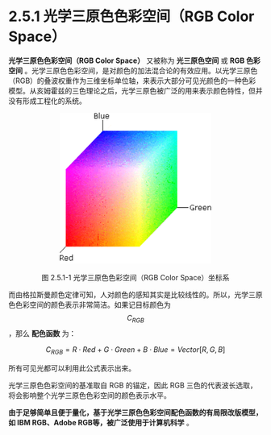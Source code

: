 
# 2.5.1 光学三原色色彩空间（RGB Color Space） 

**光学三原色色彩空间（RGB Color Space）** 又被称为 **光三原色空间** 或 **RGB 色彩空间** 。光学三原色色彩空间，是对颜色的加法混合论的有效应用。以光学三原色（RGB）的叠波权重作为三维坐标单位轴，来表示大部分可见光颜色的一种色彩模型。从亥姆霍兹的三色理论之后，光学三原色被广泛的用来表示颜色特性，但并没有形成工程化的系统。

<center>
<figure>
   <img width = "300" height = "300"
      src="../../Pictures/cs_rgbclrs1.png" alt="">
   <figcaption>
      <p>图 2.5.1-1 光学三原色色彩空间（RGB Color Space）坐标系</p>
   </figcaption>
</figure>
</center>

而由格拉斯曼颜色定律可知，人对颜色的感知其实是比较线性的。所以，光学三原色色彩空间的颜色表示非常简洁。如果记目标颜色为 $$C_{RGB}$$ ，那么 **配色函数** 为：

$$
C_{RGB} =  R \cdot Red + G \cdot Green + B \cdot Blue = Vector[R, G, B]
$$

所有可见光都可以利用此公式表示出来。

光学三原色色彩空间的基准取自 RGB 的锚定，因此 RGB 三色的代表波长选取，将会影响整个光学三原色色彩空间的颜色表示水平。

**由于足够简单且便于量化，基于光学三原色色彩空间配色函数的有局限改版模型，如 IBM RGB、Adobe RGB等，被广泛使用于计算机科学** 。


[ref]: References_2.md